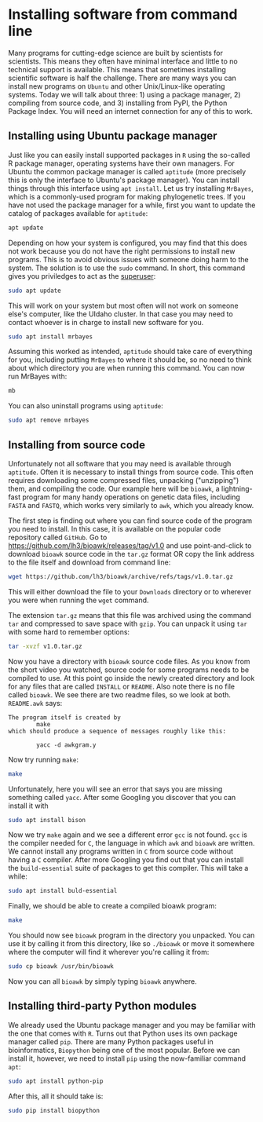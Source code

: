 # Installing software from command line

Many programs for cutting-edge science are built by scientists for scientists. This means they often have minimal interface and little to no technical support is available. This means that sometimes installing scientific software is half the challenge. There are many ways you can install new programs on `Ubuntu` and other Unix/Linux-like operating systems. Today we will talk about three: 1) using a package manager, 2) compiling from source code, and 3) installing from PyPI, the Python Package Index. You will need an internet connection for any of this to work. 

## Installing using Ubuntu package manager
Just like you can easily install supported packages in `R` using the so-called R package manager, operating systems have their own managers. For Ubuntu the common package manager is called `aptitude` (more precisely this is only the interface to Ubuntu's package manager). You can install things through this interface using `apt install`. Let us try installing `MrBayes`, which is a commonly-used program for making phylogenetic trees. If you have not used the package manager for a while, first you want to update the catalog of packages available for `aptitude`:
```bash
apt update
```
Depending on how your system is configured, you may find that this does not work because you do not have the right permissions to install new programs. This is to avoid obvious issues with someone doing harm to the system. The solution is to use the `sudo` command. In short, this command gives you priviledges to act as the [superuser](https://en.wikipedia.org/wiki/Superuser):
```bash
sudo apt update
```
This will work on your system but most often will not work on someone else's computer, like the UIdaho cluster. In that case you may need to contact whoever is in charge to install new software for you.
```bash
sudo apt install mrbayes
```
Assuming this worked as intended, `aptitude` should take care of everything for you, including putting `MrBayes` to where it should be, so no need to think about which directory you are when running this command. You can now run MrBayes with:
```bash
mb
```
You can also uninstall programs using `aptitude`:
```bash
sudo apt remove mrbayes
``` 

## Installing from source code
Unfortunately not all software that you may need is available through `aptitude`. Often it is necessary to install things from source code. This often requires downloading some compressed files, unpacking ("unzipping") them, and compiling the code. Our example here will be `bioawk`, a lightning-fast program for many handy operations on genetic data files, including `FASTA` and `FASTQ`, which works very similarly to `awk`, which you already know.

The first step is finding out where you can find source code of the program you need to install. In this case, it is available on the popular code repository called `GitHub`. Go to https://github.com/lh3/bioawk/releases/tag/v1.0 and use point-and-click to download `bioawk` source code in the `tar.gz` format OR copy the link address to the file itself and download from command line:
```bash
wget https://github.com/lh3/bioawk/archive/refs/tags/v1.0.tar.gz
```
This will either download the file to your `Downloads` directory or to wherever you were when running the `wget` command.

The extension `tar.gz` means that this file was archived using the command `tar` and compressed to save space with `gzip`. You can unpack it using `tar` with some hard to remember options:
```bash
tar -xvzf v1.0.tar.gz
```
Now you have a directory with `bioawk` source code files. As you know from the short video you watched, source code for some programs needs to be compiled to use. At this point go inside the newly created directory and look for any files that are called `INSTALL` or `README`. Also note there is no file called `bioawk`. We see there are two readme files, so we look at both. `README.awk` says:
```
The program itself is created by
        make
which should produce a sequence of messages roughly like this:

        yacc -d awkgram.y
```      
Now try running `make`:
```bash
make
```
Unfortunately, here you will see an error that says you are missing something called `yacc`. After some Googling you discover that you can install it with
```bash
sudo apt install bison
```
Now we try `make` again and we see a different error `gcc` is not found. `gcc` is the compiler needed for `C`, the language in which `awk` and `bioawk` are written. We cannot install any programs written in `C` from source code without having a `C` compiler. After more Googling you find out that you can install the `build-essential` suite of packages to get this compiler. This will take a while:
```bash
sudo apt install buld-essential
```
Finally, we should be able to create a compiled bioawk program:
```bash
make
```
You should now see `bioawk` program in the directory you unpacked. You can use it by calling it from this directory, like so `./bioawk` or move it somewhere where the computer will find it wherever you're calling it from:
```bash
sudo cp bioawk /usr/bin/bioawk
```
Now you can all `bioawk` by simply typing `bioawk` anywhere.

## Installing third-party Python modules
We already used the Ubuntu package manager and you may be familiar with the one that comes with `R`. Turns out that Python uses its own package manager called `pip`. There are many Python packages useful in bioinformatics, `Biopython` being one of the most popular. Before we can install it, however, we need to install `pip` using the now-familiar command `apt`:
```bash
sudo apt install python-pip 
```
After this, all it should take is:
```bash
sudo pip install biopython
```
